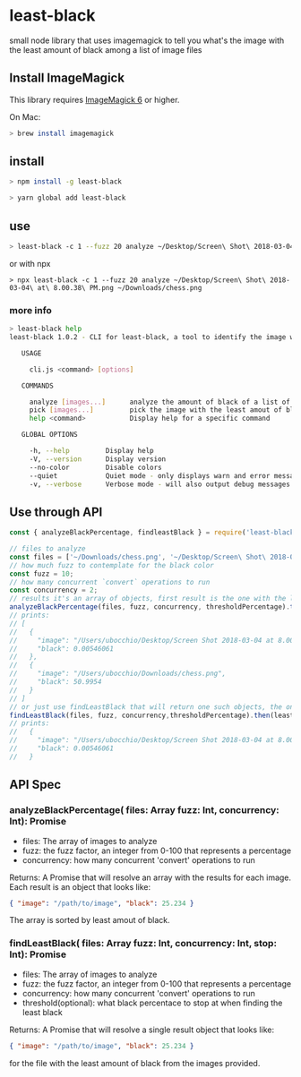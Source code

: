 # least-black
small node library that uses imagemagick to tell you what's the image with the least amount of black among a list of image files

## Install ImageMagick
This library requires [ImageMagick 6](http://www.imagemagick.org/script/index.php) or higher.

On Mac:

```bash
> brew install imagemagick
```

## install

```bash
> npm install -g least-black

> yarn global add least-black
```

## use

```bash
> least-black -c 1 --fuzz 20 analyze ~/Desktop/Screen\ Shot\ 2018-03-04\ at\ 8.00.38\ PM.png ~/Downloads/chess.png
```
or with npx

```babsh
> npx least-black -c 1 --fuzz 20 analyze ~/Desktop/Screen\ Shot\ 2018-03-04\ at\ 8.00.38\ PM.png ~/Downloads/chess.png
```

### more info

```bash
> least-black help
least-black 1.0.2 - CLI for least-black, a tool to identify the image with the least amount of black from set of images

   USAGE

     cli.js <command> [options]

   COMMANDS

     analyze [images...]      analyze the amount of black of a list of image files (supports glob pattern)
     pick [images...]         pick the image with the least amout of black from list of image files (supports glob pattern)
     help <command>           Display help for a specific command

   GLOBAL OPTIONS

     -h, --help         Display help
     -V, --version      Display version
     --no-color         Disable colors
     --quiet            Quiet mode - only displays warn and error messages
     -v, --verbose      Verbose mode - will also output debug messages

```

## Use through API

```js
const { analyzeBlackPercentage, findleastBlack } = require('least-black');

// files to analyze
const files = ['~/Downloads/chess.png', '~/Desktop/Screen\ Shot\ 2018-03-04\ at\ 8.00.38\ PM.png'];
// how much fuzz to contemplate for the black color
const fuzz = 10;
// how many concurrent `convert` operations to run
const concurrency = 2;
// results it's an array of objects, first result is the one with the least amount of black color
analyzeBlackPercentage(files, fuzz, concurrency, thresholdPercentage).then(percentages => console.log('%j', percentages));
// prints:
// [
//   {
//     "image": "/Users/ubocchio/Desktop/Screen Shot 2018-03-04 at 8.00.38 PM.png",
//     "black": 0.00546061
//   },
//   {
//     "image": "/Users/ubocchio/Downloads/chess.png",
//     "black": 50.9954
//   }
// ]
// or just use findLeastBlack that will return one such objects, the one with the least amount of black
findLeastBlack(files, fuzz, concurrency,thresholdPercentage).then(leastBlack => console.log('%j', leastBlack));
// prints:
//   {
//     "image": "/Users/ubocchio/Desktop/Screen Shot 2018-03-04 at 8.00.38 PM.png",
//     "black": 0.00546061
//   }
```

## API Spec

### analyzeBlackPercentage( files: Array<String> fuzz: Int, concurrency: Int): Promise<Array>

* files: The array of images to analyze
* fuzz: the fuzz factor, an integer from 0-100 that represents a percentage
* concurrency: how many concurrent 'convert' operations to run

Returns: A Promise that will resolve an array with the results for each image. Each result is an object that looks like:
 ```json
 { "image": "/path/to/image", "black": 25.234 }
 ```
The array is sorted by least amout of black.

### findLeastBlack( files: Array<String> fuzz: Int, concurrency: Int, stop: Int): Promise<Array>

* files: The array of images to analyze
* fuzz: the fuzz factor, an integer from 0-100 that represents a percentage
* concurrency: how many concurrent 'convert' operations to run
* threshold(optional): what black percentace to stop at when finding the least black

Returns: A Promise that will resolve a single result object that looks like:
 ```json
 { "image": "/path/to/image", "black": 25.234 }
 ```
 for the file with the least amount of black from the images provided.